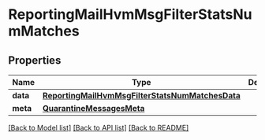 # ReportingMailHvmMsgFilterStatsNumMatches

## Properties
Name | Type | Description | Notes
------------ | ------------- | ------------- | -------------
**data** | [**ReportingMailHvmMsgFilterStatsNumMatchesData**](ReportingMailHvmMsgFilterStatsNumMatchesData.md) |  | [optional] 
**meta** | [**QuarantineMessagesMeta**](QuarantineMessagesMeta.md) |  | [optional] 

[[Back to Model list]](../README.md#documentation-for-models) [[Back to API list]](../README.md#documentation-for-api-endpoints) [[Back to README]](../README.md)

